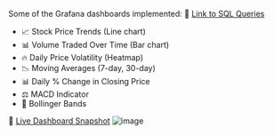Some of the Grafana dashboards implemented: 🔗 [Link to SQL Queries](https://www.notion.so/aaryan-shah/Plots-that-we-are-making-for-our-Stock-price-analysis-using-Grafana-Dashboards-11bd945d1e8180909610e4127d2d6ebf?pvs=4)

- 📈 Stock Price Trends (Line chart)
- 📊 Volume Traded Over Time (Bar chart)
- 🔥 Daily Price Volatility (Heatmap)
- 📉 Moving Averages (7-day, 30-day)
- 📊 Daily % Change in Closing Price
- ⚖️ MACD Indicator
- 📎 Bollinger Bands

🔗 [Live Dashboard Snapshot](https://aaryanshah.grafana.net/dashboard/snapshot/88us2MF4cT0v1frgzmGO4O1FY4Lsbz7i)
![image](https://github.com/user-attachments/assets/01503ab2-ee4b-4dda-95f1-ff3733e813ff)
